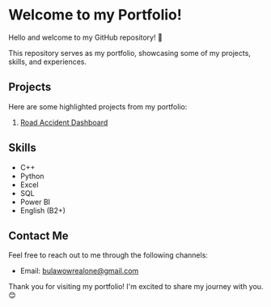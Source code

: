 # Welcome to my Portfolio!

Hello and welcome to my GitHub repository! 👋

This repository serves as my portfolio, showcasing some of my projects, skills, and experiences.

## Projects
Here are some highlighted projects from my portfolio:

1. [Road Accident Dashboard](https://github.com/bulawow/Projects/tree/main/Excel/Road%20Accident%20Dashboard)

## Skills
- C++
- Python
- Excel
- SQL
- Power BI
- English (B2+)

## Contact Me
Feel free to reach out to me through the following channels:
- Email: bulawowrealone@gmail.com

Thank you for visiting my portfolio! I'm excited to share my journey with you. 😊
``````````
